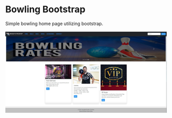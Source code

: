 # Bowling Bootstrap 

Simple bowling home page utilizing bootstrap. 
<br>
<br>
![](Images/bowling_bootstrap.JPG)
